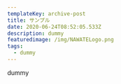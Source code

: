 ```yaml
---
templateKey: archive-post
title: サンプル
date: 2020-06-24T08:52:05.533Z
description: dummy
featuredimage: /img/NAWATELogo.png
tags:
  - dummy
---
```

dummy
